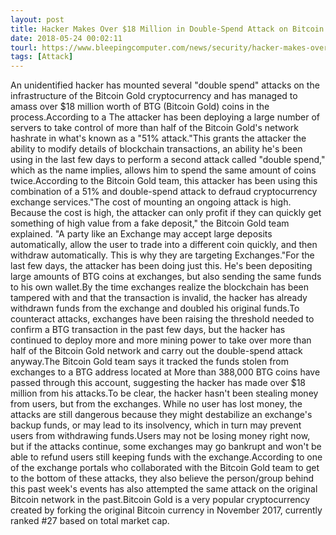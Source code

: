 ```yaml
---
layout: post
title: Hacker Makes Over $18 Million in Double-Spend Attack on Bitcoin Gold Network
date: 2018-05-24 00:02:11
tourl: https://www.bleepingcomputer.com/news/security/hacker-makes-over-18-million-in-double-spend-attack-on-bitcoin-gold-network/
tags: [Attack]
---
```

An unidentified hacker has mounted several "double spend" attacks on the infrastructure of the Bitcoin Gold cryptocurrency and has managed to amass over $18 million worth of BTG (Bitcoin Gold) coins in the process.According to a The attacker has been deploying a large number of servers to take control of more than half of the Bitcoin Gold's network hashrate in what's known as a "51% attack."This grants the attacker the ability to modify details of blockchain transactions, an ability he's been using in the last few days to perform a second attack called "double spend," which as the name implies, allows him to spend the same amount of coins twice.According to the Bitcoin Gold team, this attacker has been using this combination of a 51% and double-spend attack to defraud cryptocurrency exchange services."The cost of mounting an ongoing attack is high. Because the cost is high, the attacker can only profit if they can quickly get something of high value from a fake deposit," the Bitcoin Gold team explained. "A party like an Exchange may accept large deposits automatically, allow the user to trade into a different coin quickly, and then withdraw automatically. This is why they are targeting Exchanges."For the last few days, the attacker has been doing just this. He's been depositing large amounts of BTG coins at exchanges, but also sending the same funds to his own wallet.By the time exchanges realize the blockchain has been tampered with and that the transaction is invalid, the hacker has already withdrawn funds from the exchange and doubled his original funds.To counteract attacks, exchanges have been raising the threshold needed to confirm a BTG transaction in the past few days, but the hacker has continued to deploy more and more mining power to take over more than half of the Bitcoin Gold network and carry out the double-spend attack anyway.The Bitcoin Gold team says it tracked the funds stolen from exchanges to a BTG address located at More than 388,000 BTG coins have passed through this account, suggesting the hacker has made over $18 million from his attacks.To be clear, the hacker hasn't been stealing money from users, but from the exchanges. While no user has lost money, the attacks are still dangerous because they might destabilize an exchange's backup funds, or may lead to its insolvency, which in turn may prevent users from withdrawing funds.Users may not be losing money right now, but if the attacks continue, some exchanges may go bankrupt and won't be able to refund users still keeping funds with the exchange.According to one of the exchange portals who collaborated with the Bitcoin Gold team to get to the bottom of these attacks, they also believe the person/group behind this past week's events has also attempted the same attack on the original Bitcoin network in the past.Bitcoin Gold is a very popular cryptocurrency created by forking the original Bitcoin currency in November 2017, currently ranked #27 based on total market cap.